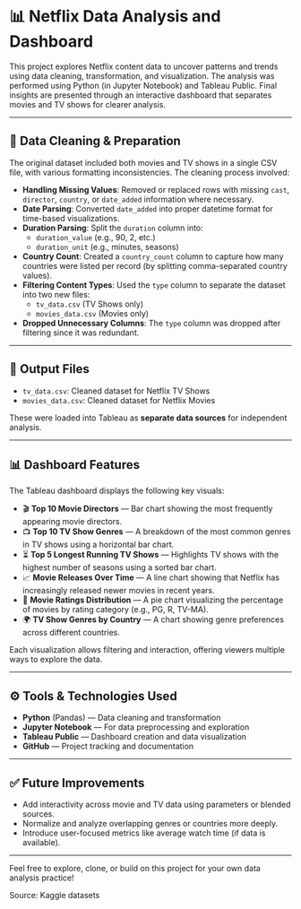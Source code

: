 # 📊 Netflix Data Analysis and Dashboard

This project explores Netflix content data to uncover patterns and trends using data cleaning, transformation, and visualization. The analysis was performed using Python (in Jupyter Notebook) and Tableau Public. Final insights are presented through an interactive dashboard that separates movies and TV shows for clearer analysis.

---

## 🧹 Data Cleaning & Preparation

The original dataset included both movies and TV shows in a single CSV file, with various formatting inconsistencies. The cleaning process involved:

- **Handling Missing Values**: Removed or replaced rows with missing `cast`, `director`, `country`, or `date_added` information where necessary.
- **Date Parsing**: Converted `date_added` into proper datetime format for time-based visualizations.
- **Duration Parsing**: Split the `duration` column into:
  - `duration_value` (e.g., 90, 2, etc.)
  - `duration_unit` (e.g., minutes, seasons)
- **Country Count**: Created a `country_count` column to capture how many countries were listed per record (by splitting comma-separated country values).
- **Filtering Content Types**: Used the `type` column to separate the dataset into two new files:
  - `tv_data.csv` (TV Shows only)
  - `movies_data.csv` (Movies only)
- **Dropped Unnecessary Columns**: The `type` column was dropped after filtering since it was redundant.

---

## 📁 Output Files

- `tv_data.csv`: Cleaned dataset for Netflix TV Shows
- `movies_data.csv`: Cleaned dataset for Netflix Movies

These were loaded into Tableau as **separate data sources** for independent analysis.

---

## 📊 Dashboard Features

The Tableau dashboard displays the following key visuals:

- 🎬 **Top 10 Movie Directors** — Bar chart showing the most frequently appearing movie directors.
- 📺 **Top 10 TV Show Genres** — A breakdown of the most common genres in TV shows using a horizontal bar chart.
- ⏳ **Top 5 Longest Running TV Shows** — Highlights TV shows with the highest number of seasons using a sorted bar chart.
- 📈 **Movie Releases Over Time** — A line chart showing that Netflix has increasingly released newer movies in recent years.
- 🧮 **Movie Ratings Distribution** — A pie chart visualizing the percentage of movies by rating category (e.g., PG, R, TV-MA).
- 🌍 **TV Show Genres by Country** — A chart showing genre preferences across different countries.

Each visualization allows filtering and interaction, offering viewers multiple ways to explore the data.

---

## ⚙️ Tools & Technologies Used

- **Python** (Pandas) — Data cleaning and transformation
- **Jupyter Notebook** — For data preprocessing and exploration
- **Tableau Public** — Dashboard creation and data visualization
- **GitHub** — Project tracking and documentation

---


## ✅ Future Improvements

- Add interactivity across movie and TV data using parameters or blended sources.
- Normalize and analyze overlapping genres or countries more deeply.
- Introduce user-focused metrics like average watch time (if data is available).

---

Feel free to explore, clone, or build on this project for your own data analysis practice!

Source: Kaggle datasets
